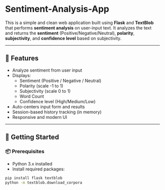 

#  Sentiment-Analysis-App

This is a simple and clean web application built using **Flask** and **TextBlob** that performs **sentiment analysis** on user-input text. It analyzes the text and returns the **sentiment** (Positive/Negative/Neutral), **polarity**, **subjectivity**, and **confidence level** based on subjectivity.

---

## 📌 Features

- Analyze sentiment from user input
- Displays:
  - Sentiment (Positive / Negative / Neutral)
  - Polarity (scale -1 to 1)
  - Subjectivity (scale 0 to 1)
  - Word Count
  - Confidence level (High/Medium/Low)
- Auto-centers input form and results
- Session-based history tracking (in memory)
- Responsive and modern UI

---

## 🚀 Getting Started

### 📦 Prerequisites

- Python 3.x installed
- Install required packages:

```bash
pip install flask textblob
python -m textblob.download_corpora

